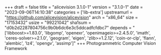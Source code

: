 +++
draft = false
title = "alicevision 3.1.0-1"
version = "3.1.0-1"
date = "2023-09-06T14:10:38"
categories = ['lib-extra']
upstreamurl = "https://github.com/alicevision/alicevision"
arch = "x86_64"
size = "17153432"
usize = "99221042"
sha1sum = "d0b2d2287804756c9b0b6dc6e3c5ddcadfcfdbc7"
depends = "['libboost>=1.83.0', 'libgomp', 'openexr', 'openimageio>=2.4.5.0', 'imath', 'ceres-solver>=2.1.0', 'geogram', 'eigen', 'zlib>=1.2.12', 'coin-or-clp', 'flann', 'alembic', 'lz4', 'opengv', 'assimp']"
+++
Photogrammetric Computer Vision Framework